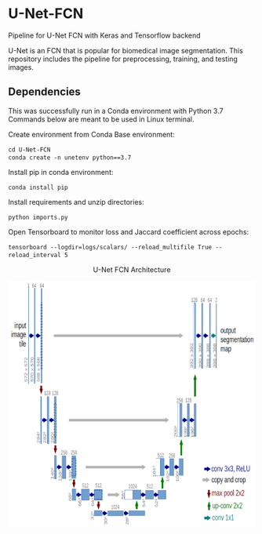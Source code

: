 # U-Net-FCN  
Pipeline for U-Net FCN with Keras and Tensorflow backend  

U-Net is an FCN that is popular for biomedical image segmentation. This repository includes the pipeline for preprocessing, training, and testing images.  

## Dependencies  
This was successfully run in a Conda environment with Python 3.7  
Commands below are meant to be used in Linux terminal.  

Create environment from Conda Base environment:  
```
cd U-Net-FCN
conda create -n unetenv python==3.7
```  

Install pip in conda environment:  
```
conda install pip
```  


Install requirements and unzip directories:
```
python imports.py
```  


Open Tensorboard to monitor loss and Jaccard coefficient across epochs:  
```
tensorboard --logdir=logs/scalars/ --reload_multifile True --reload_interval 5
```  
  

<p align="center">
U-Net FCN Architecture
</p>
<p align="center">
  <img width="870" height="504" src="https://github.com/MattLondon101/U-Net-FCN/blob/main/u-net-architecture.png?raw=true"
</p>

